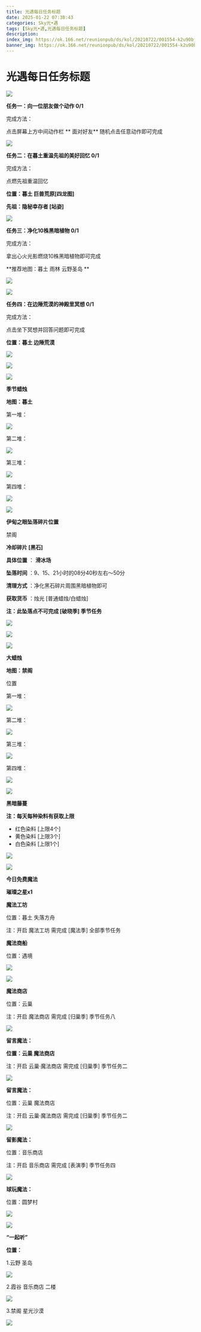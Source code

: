 ```yaml
---
title: 光遇每日任务标题
date: 2025-01-22 07:38:43
categories: Sky光•遇
tags: [Sky光•遇,光遇每日任务标题]
description: 
index_img: https://ok.166.net/reunionpub/ds/kol/20210722/001554-k2u90bj7ay.png?imageView&thumbnail=600x0&type=jpg
banner_img: https://ok.166.net/reunionpub/ds/kol/20210722/001554-k2u90bj7ay.png?imageView&thumbnail=600x0&type=jpg
---
```

# 光遇每日任务标题
  

![](https://img.166.net/reunionpub/1_kol_20250122_2f65c2900320441b9a09c06f17774742.jpeg)

**任务一：向一位朋友做个动作 0/1**

完成方法：

点击屏幕上方中间动作栏 **  面对好友** 随机点击任意动作即可完成

![](https://img.166.net/reunionpub/1_kol_20250122_090243067c60c33c71bb7f33829440a4.jpeg)

 **任务二：在暮土重温先祖的美好回忆 0/1**

完成方法：

点燃先祖重温回忆

 **位置：暮土 巨兽荒原[四龙图]**

 **先祖：隐秘幸存者 [站姿]**

![](https://img.166.net/reunionpub/1_kol_20250122_0d08bfaae60d185b35e473ff75740bc6.jpeg)

 **任务三：净化10株黑暗植物 0/1**

完成方法：

拿出心火光影燃烧10株黑暗植物即可完成

 **推荐地图：暮土 雨林 云野圣岛   **

![](https://img.166.net/reunionpub/1_kol_20250122_37e6376ad0c2824366caad6316caa001.jpeg)

![](https://img.166.net/reunionpub/1_kol_20250122_c4eae4b72232535263c44e2c69f828ac.jpeg)

 **任务四：在边陲荒漠的神殿里冥想 0/1**

完成方法：

点击坐下冥想并回答问题即可完成

 **位置：暮土 边陲荒漠**

![](https://img.166.net/reunionpub/1_kol_20250122_ece9fb8e2addc3f177a739832581f5cf.jpeg)

![](https://img.166.net/reunionpub/1_kol_20250122_67e8d7fcaafa1c0a69e8536b86401b38.jpeg)

![](https://img.166.net/reunionpub/ds/kol_server/20240717/003917-8p704dsqv9.png)

 **季节蜡烛**

 **地图：暮土**

第一堆：

![](https://img.166.net/reunionpub/1_kol_20250122_46bec4035b90e57ad739d52e99c87c10.jpeg)

第二堆：

![](https://img.166.net/reunionpub/1_kol_20250122_53b116874f4907f2a37da6648ea2a8cd.jpeg)

第三堆：

![](https://img.166.net/reunionpub/1_kol_20250122_b46016fe60985b5139842117df6d2894.jpeg)

第四堆：

![](https://img.166.net/reunionpub/1_kol_20250122_60b676d32993d2e5c26b5374dd3c0694.jpeg)

![](https://img.166.net/reunionpub/ds/kol_server/20240717/003917-8p704dsqv9.png)

 **伊甸之眼坠落碎片位置**

禁阁

 **冷却碎片 [黑石]**

 **具体位置** ： **滑冰场**

 **坠落时间** ：9、15、21小时的08分40秒左右～50分

 **清理方式** ：净化黑石碎片周围黑暗植物即可

 **获取货币** ：烛光 [普通蜡烛/白蜡烛]

 **注：此坠落点不可完成  [破晓季] 季节任务**

![](https://img.166.net/reunionpub/1_kol_20250121_a2453312e9037999ed1393a7d2651e98.jpeg)

![](https://img.166.net/reunionpub/1_kol_20250121_e8cbf98f617cd7dff8cd16782f24bed5.jpeg)

![](https://img.166.net/reunionpub/ds/kol_server/20240717/003917-8p704dsqv9.png)

 **大蜡烛**

 **地图：禁阁**

位置

第一堆：

**![](https://img.166.net/reunionpub/1_kol_20241113_28eebe357256fd6c95dc3052eab257ef.jpeg)**

第二堆：

**![](https://img.166.net/reunionpub/1_kol_20241113_9da1a91abdc0b9e18b56c13e91a1fb55.jpeg)**

第三堆：

**![](https://img.166.net/reunionpub/1_kol_20241113_4a3b795fbcbb4b098e3e560e7198a55e.jpeg)**

第四堆：

**![](https://img.166.net/reunionpub/1_kol_20241113_dec12eafbc28fc19c9deb293c43827e1.jpeg)**

 **![](https://img.166.net/reunionpub/ds/kol/20231014/004048-gyt2imp830.png)**

 **黑暗藤蔓**

 **注：每天每种染料有获取上限**

  * 红色染料 [上限4个]
  * 黄色染料 [上限3个]
  * 白色染料 [上限1个]

![](https://img.166.net/reunionpub/1_kol_20250121_14691ccced7771ffbe27d81267e2161f.jpeg)

![](https://img.166.net/reunionpub/ds/kol_server/20240717/003917-8p704dsqv9.png)

 **今日免费魔法**

 **璀璨之星x1**

 **魔法工坊**

位置：暮土 失落方舟

注：开启 魔法工坊 需完成 [魔法季] 全部季节任务

 **魔法商船**

位置：遇境

 **![](https://img.166.net/reunionpub/ds/kol/20231014/004605-qmuiowanf4.png)**

**![](https://img.166.net/reunionpub/1_kol_20241204_eaac025d8ef4475457251844f1803f3c.jpeg)**

 **魔法商店**

位置：云巢

注：开启 魔法商店 需完成 [归巢季] 季节任务八

**![](https://img.166.net/reunionpub/1_kol_20241204_53f6451afadc44138a6481f42e8c6f39.jpeg)**

 **留言魔法：**

 **位置：云巢 魔法商店**

注：开启 云巢·魔法商店 需完成 [归巢季] 季节任务二

**![](https://img.166.net/reunionpub/1_kol_20241114_f49a1660bda6bbbf236a66742a517d15.png)**

 **留言魔法：**

位置：云巢 魔法商店

注：开启 云巢·魔法商店 需完成 [归巢季] 季节任务二

![](https://img.166.net/reunionpub/1_kol_20241114_f49a1660bda6bbbf236a66742a517d15.png)

 **留影魔法：**

位置：音乐商店

注：开启 音乐商店 需完成 [表演季] 季节任务四

**![](https://img.166.net/reunionpub/1_kol_20241114_df085ae1ffe6124a91be894305a75b54.jpeg)**

 **球玩魔法：**

位置：圆梦村

![](https://img.166.net/reunionpub/1_kol_20241114_fe7f834ee8d5f2e2abc828a14fa10870.png)

![](https://img.166.net/reunionpub/ds/kol_server/20240717/003917-8p704dsqv9.png)

 **“一起听”**

 **位置：**

1.云野 圣岛

![](https://img.166.net/reunionpub/1_kol_20241114_d3ab2a60b74e81a2f1ca25e32a872077.jpeg)

2.霞谷 音乐商店 二楼

![](https://img.166.net/reunionpub/1_kol_20241114_c847c1ccc28766421e8613dde03b97b5.jpeg)

3.禁阁 星光沙漠

![](https://img.166.net/reunionpub/1_kol_20241114_b3ef53b52de5968f0c39b6831ceed2e1.png)

